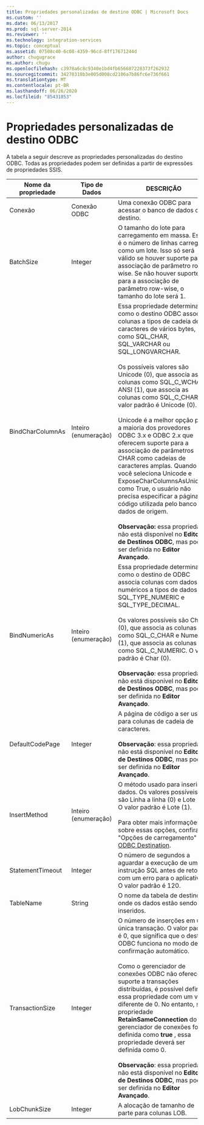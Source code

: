 ```yaml
---
title: Propriedades personalizadas de destino ODBC | Microsoft Docs
ms.custom: ''
ms.date: 06/13/2017
ms.prod: sql-server-2014
ms.reviewer: ''
ms.technology: integration-services
ms.topic: conceptual
ms.assetid: 07508c40-6c08-4359-96cd-8ff17671244d
author: chugugrace
ms.author: chugu
ms.openlocfilehash: c3978a6c8c9340e1bd4fb656687228373f262932
ms.sourcegitcommit: 34278310b3e005d008cd2106a7b86fc6e736f661
ms.translationtype: MT
ms.contentlocale: pt-BR
ms.lasthandoff: 06/26/2020
ms.locfileid: "85431853"
---
```

# <a name="odbc-destination-custom-properties"></a>Propriedades personalizadas de destino ODBC
  A tabela a seguir descreve as propriedades personalizadas do destino ODBC. Todas as propriedades podem ser definidas a partir de expressões de propriedades SSIS.  
  
|Nome da propriedade|Tipo de Dados|DESCRIÇÃO|  
|-------------------|---------------|-----------------|  
|Conexão|Conexão ODBC|Uma conexão ODBC para acessar o banco de dados de destino.|  
|BatchSize|Integer|O tamanho do lote para carregamento em massa. Esse é o número de linhas carregado como um lote. Isso só será válido se houver suporte para a associação de parâmetro row-wise. Se não houver suporte para a associação de parâmetro row-wise, o tamanho do lote será 1.|  
|BindCharColumnAs|Inteiro (enumeração)|Essa propriedade determina como o destino ODBC associa colunas a tipos de cadeia de caracteres de vários bytes, como SQL_CHAR, SQL_VARCHAR ou SQL_LONGVARCHAR.<br /><br /> Os possíveis valores são Unicode (0), que associa as colunas como SQL_C_WCHAR e ANSI (1), que associa as colunas como SQL_C_CHAR). O valor padrão é Unicode (0).<br /><br /> Unicode é a melhor opção para a maioria dos provedores ODBC 3.x e ODBC 2.x que oferecem suporte para a associação de parâmetros CHAR como cadeias de caracteres amplas. Quando você seleciona Unicode e ExposeCharColumnsAsUnicode como True, o usuário não precisa especificar a página de código utilizada pelo banco de dados de origem.<br /><br /> **Observação:** essa propriedade não está disponível no **Editor de Destinos ODBC**, mas pode ser definida no **Editor Avançado**.|  
|BindNumericAs|Inteiro (enumeração)|Essa propriedade determina como o destino de ODBC associa colunas com dados numéricos a tipos de dados SQL_TYPE_NUMERIC e SQL_TYPE_DECIMAL.<br /><br /> Os valores possíveis são Char (0), que associa as colunas como SQL_C_CHAR e Numeric (1), que associa as colunas como SQL_C_NUMERIC. O valor padrão é Char (0).<br /><br /> **Observação**: essa propriedade não está disponível no **Editor de Destinos ODBC**, mas pode ser definida no **Editor Avançado**.|  
|DefaultCodePage|Integer|A página de código a ser usada para colunas de cadeia de caracteres.<br /><br /> **Observação**: essa propriedade não está disponível no **Editor de Destinos ODBC**, mas pode ser definida no **Editor Avançado**.|  
|InsertMethod|Inteiro (enumeração)|O método usado para inserir os dados. Os valores possíveis são Linha a linha (0) e Lote (1). O valor padrão é Lote (1).<br /><br /> Para obter mais informações sobre essas opções, confira "Opções de carregamento" em [ODBC Destination](odbc-destination.md).|  
|StatementTimeout|Integer|O número de segundos a aguardar a execução de uma instrução SQL antes de retornar com um erro para o aplicativo. O valor padrão é 120.|  
|TableName|String|O nome da tabela de destino onde os dados estão sendo inseridos.|  
|TransactionSize|Integer|O número de inserções em uma única transação. O valor padrão é 0, que significa que o destino ODBC funciona no modo de confirmação automático.<br /><br /> Como o gerenciador de conexões ODBC não oferece suporte a transações distribuídas, é possível definir essa propriedade com um valor diferente de 0. No entanto, se a propriedade **RetainSameConnection** do gerenciador de conexões for definida como **true** , essa propriedade deverá ser definida como 0.<br /><br /> **Observação**: essa propriedade não está disponível no **Editor de Destinos ODBC**, mas pode ser definida no **Editor Avançado**.|  
|LobChunkSize|Integer|A alocação de tamanho de parte para colunas LOB.|  
  
  
